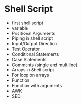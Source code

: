 # Shell Script
* first shell script
* variable
* Positional Arguments
* Piping in shell script
* Input/Output Direction
* Test Operator
* Conditional Statements
* Case Statements
* Comments (single and multiline)
* Arrays in Shell script
* For loop on arrays
* Function
* Function with arguments
* AWK
* SED
